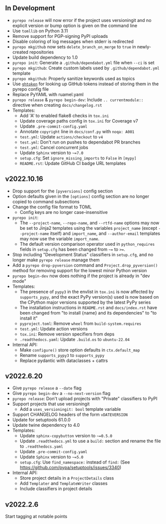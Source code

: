 In Development
--------------
- `pyrepo release` will now error if the project uses versioningit and no
  explicit version or bump option is given on the command line
- Use `tomllib` on Python 3.11
- Remove support for PGP-signing PyPI uploads
- Disable coloring of log messages when stderr is redirected
- `pyrepo mkgithub` now sets `delete_branch_on_merge` to `true` in
  newly-created repositories
- Update build dependency to 1.0
- `pyrepo init`: Generate a `.github/dependabot.yml` file when `--ci` is set
- `pyrepo mkgithub`: Create custom labels used by `.github/dependabot.yml`
  template
- `pyrepo mkgithub`: Properly sanitize keywords used as topics
- Use [`ghtoken`](https://github.com/jwodder/ghtoken) for looking up GitHub
  tokens instead of storing them in the pyrepo config file
- Replace PyYAML with ruamel.yaml
- `pyrepo release` & `pyrepo begin-dev`: Include `.. currentmodule::` directive
  when creating `docs/changelog.rst`
- Templates:
    - Add 'A' to enabled flake8 checks in `tox.ini`
    - Update coverage paths config in `tox.ini` for Coverage v7
    - Update `.pre-commit-config.yaml`
    - Annotate `copyright` line in `docs/conf.py` with `noqa: A001`
    - `test.yml`: Update `actions/checkout` to `v4`
    - `test.yml`: Don't run on pushes to dependabot PR branches
    - `test.yml`: Cancel concurrent jobs
    - Update `Sphinx` version to `~=7.0`
    - `setup.cfg`: Set `ignore_missing_imports` to `False` in `[mypy]`
    - `README.rst`: Update GitHub CI badge URL templates

v2022.10.16
-----------
- Drop support for the `[pyversions]` config section
- Option defaults given in the `[options]` config section are no longer copied
  to command subsections
- Change the config file format to TOML
    - Config keys are no longer case-insensitive
- `pyrepo init`:
    - The `--project-name`, `--repo-name`, and `--rtfd-name` options may now be
      set to Jinja2 templates using the variables `project_name` (except
      `--project-name` itself) and `import_name`, and `--author-email`
      templates may now use the variable `import_name`.
    - The default version comparison operator used in `python_requires` fields
      in `setup.cfg` has been changed from `~=` to `>=`.
- Stop including "Development Status" classifiers in `setup.cfg`, and no longer
  make `pyrepo release` manage them
- Add a `pyrepo drop-pyversion` command and `Project.drop_pyversion()` method
  for removing support for the lowest minor Python version
- `pyrepo begin-dev` now does nothing if the project is already in "dev mode"
- Templates:
    - The presence of `pypy3` in the envlist in `tox.ini` is now affected by
      `supports_pypy`, and the exact PyPy version(s) used is now based on the
      CPython major versions supported by the latest PyPy series
    - The installation instructions in `README.rst` and `docs/index.rst` have
      been changed from "to install {name} and its dependencies" to "to install
      it"
    - `pyproject.toml`: Remove `wheel` from `build-system.requires`
    - `test.yml`: Update action versions
    - `tox.ini`: Remove version specifiers from deps
    - `.readthedocs.yaml`: Update `.build.os` to `ubuntu-22.04`
- Internal API:
    - Make `configure()` store option defaults in `ctx.default_map`
    - Rename `supports_pypy3` to `supports_pypy`
    - Replace pydantic with dataclasses + cattrs

v2022.6.20
----------
- Give `pyrepo release` a `--date` flag
- Give `pyrepo begin-dev` a `--no-next-version` flag
- `pyrepo release`: Don't upload projects with "Private" classifiers to PyPI
- Support projects that use versioningit
    - Add a `uses_versioningit: bool` template variable
- Support CHANGELOG headers of the form `vDATEVERSION`
- Update for setuptools 61.0.0
- Update twine dependency to 4.0
- Templates:
    - Update `sphinx-copybutton` version to `~=0.5.0`
    - Update `.readthedocs.yml` to use a `build:` section and rename the file
      to `.readthedocs.yaml`
    - Update `.pre-commit-config.yaml`
    - Update `Sphinx` version to `~=5.0`
    - `setup.cfg`: Use `find_namespace:` instead of `find:` (See
      <https://github.com/pypa/setuptools/issues/3340>)
- Internal API:
    - Store project details in a `ProjectDetails` class
    - Add `Templater` and `TemplateWriter` classes
    - Include classifiers in project details

v2022.2.6
---------
Start tagging at notable points

